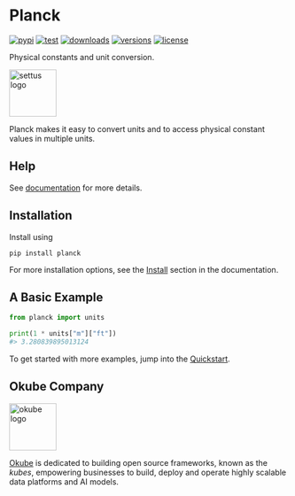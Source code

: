 # Planck

[![pypi](https://img.shields.io/pypi/v/laktory.svg)](https://pypi.org/project/planck/)
[![test](https://github.com/okube-ai/planck/actions/workflows/test.yml/badge.svg)](https://github.com/okube-ai/planck/actions/workflows/test.yml)
[![downloads](https://static.pepy.tech/badge/planck/month)](https://pepy.tech/project/planck)
[![versions](https://img.shields.io/pypi/pyversions/planck.svg)](https://github.com/okube-ai/planck)
[![license](https://img.shields.io/github/license/okube-ai/planck.svg)](https://github.com/okube-ai/planck/blob/main/LICENSE)

Physical constants and unit conversion.

<img src="docs/images/planck_so.png" alt="settus logo" width="85"/>


Planck makes it easy to convert units and to access physical constant values in multiple units.

## Help
See [documentation](https://www.okube.ai/planck) for more details.


## Installation
Install using 
```commandline
pip install planck
```

For more installation options,
see the [Install](https://www.okube.ai/planck/) section in the documentation.

## A Basic Example

```py
from planck import units

print(1 * units["m"]["ft"])
#> 3.280839895013124
```

To get started with more examples, jump into the [Quickstart](https://www.okube.ai/planck/quickstart/).

## Okube Company
<img src="docs/images/okube.png" alt="okube logo" width="85"/>

[Okube](https://www.okube.ai) is dedicated to building open source frameworks, known as the *kubes*, empowering businesses to build, deploy and operate highly scalable data platforms and AI models. 

